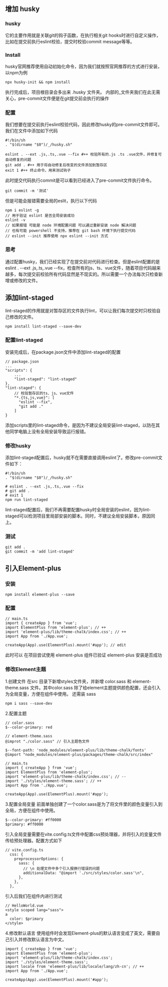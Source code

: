 

## 增加 **husky**

### **husky** 

它的主要作用就是关联git的钩子函数，在执行相关git hooks时进行自定义操作，比如在提交前执行eslint校验，提交时校验commit message等等。

### **Install**

husky官网推荐使用自动初始化命令，因为我们就按照官网推荐的方式进行安装，以npm为例
```
npx husky-init && npm install
```  
执行完成后，项目根目录会多出来 .husky 文件夹。
内部的_文件夹我们在此无需关心，pre-commit文件便是在git提交前会执行的操作  

### **配置**

我们想要在提交前执行eslint校验代码，因此修改husky的pre-commit文件即可。我们在文件中添加如下代码
```
#!/bin/sh
. "$(dirname "$0")/_/husky.sh"

eslint . --ext .js,.ts,.vue --fix #++ 校验所有的.js .ts .vue文件，并修复可自动修复的问题
git add . #++ 用于将自动修复后改变的文件添加到暂存区
exit 1 #++ 终止命令，用来测试钩子
```   
此时提交代码执行commit是可以看到已经进入了pre-commit文件执行命令。
```
git commit -m '测试'
```  
但是可能会报错需要全局的eslit，执行以下代码
```
npm i eslint -g
// 用于验证 eslint 是否全局安装成功
eslint -v 
// 如果报错 可能是 node 环境配置问题 可以通过重新安装 node 解决问题
// 也有可能 powershell 不支持，推荐在 git bash 环境下执行提交代码
// eslint --init 推荐使用 npx eslint --init 方式
```  

### **思考**

通过配置husky，我们已经实现了在提交前对代码进行检查。但是eslint配置的是 eslint . --ext .js,.ts,.vue --fix，检查所有的js、ts、vue文件，随着项目代码越来越多，每次提交前校验所有代码显然是不现实的。所以需要一个办法每次只检查新增或修改的文件。

## **添加lint-staged**
lint-staged的作用就是对暂存区的文件执行lint，可以让我们每次提交时只校验自己修改的文件。
```
npm install lint-staged --save-dev
```
### **配置lint-staged**
安装完成后，在package.json文件中添加lint-staged的配置
```
// package.json
...
"scripts": {
    ...
    "lint-staged": "lint-staged"
},
"lint-staged": {
    // 校验暂存区的ts、js、vue文件
    "*.{ts,js,vue}": [
      "eslint --fix",
      "git add ."
    ]
}
```
添加scripts里的lint-staged命令，是因为不建议全局安装lint-staged，以防在其他同学电脑上没有全局安装导致运行报错。

### **修改husky**
添加lint-staged配置后，husky就不在需要直接调用eslint了。修改pre-commit文件如下：
```
#!/bin/sh
. "$(dirname "$0")/_/husky.sh"

# eslint . --ext .js,.ts,.vue --fix
# git add .
# exit 1
npm run lint-staged
```  
lint-staged配置后，我们不再需要配置husky时全局安装的eslint，因为lint-staged可以检测项目里局部安装的脚本。同时，不建议全局安装脚本，原因同上。

### **测试**
```
git add .
git commit -m 'add lint-staged'
```  

## **引入Element-plus**  

### **安装**
```
npm install element-plus --save
```

### **配置**
```
// main.ts
import { createApp } from 'vue';
import ElementPlus from 'element-plus'; // ++
import 'element-plus/lib/theme-chalk/index.css'; // ++
import App from './App.vue';

createApp(App).use(ElementPlus).mount('#app'); // edit
```  
此时可以 在项目尝试使用 element-plus 组件已验证 element-plus 安装是否成功

### **修改Element主题**
1.创建文件
在src 目录下新增styles文件夹，并新增 color.sass 和 element-theme.sass 文件。其中color.sass 除了给element主题提供颜色配置，还会引入为全局变量，方便在组件中使用。
还需装 sass
```
npm i sass --save-dev
```  
2.配置主题
```
// color.sass
$--color-primary: red
```  

```
// element-theme.sass
@improt "./color.sass" // 引入主题色文件

$--font-path: 'node_modules/element-plus/lib/theme-chalk/fonts'
@import "node_modules/element-plus/packages/theme-chalk/src/index"
```  

```
// main.ts
import { createApp } from 'vue';
import ElementPlus from 'element-plus';
import 'element-plus/lib/theme-chalk/index.css'; // --
import './styles/element-theme.sass'; // ++
import App from './App.vue';

createApp(App).use(ElementPlus).mount('#app');
```
3.配置全局变量
前面单独创建了一个color.sass是为了将文件里的颜色变量引入到全局，方便在组件中使用。
```
$--color-primary: #ff0000
$primary: #ff0000
```   
引入全局变量需要在vite.config.ts文件中配置css预处理器，并将引入的变量文件传给预处理器。配置方式如下
```
// vite.config.ts
  css: {
    preprocessorOptions: {
      sass: {
        // \n 处理文件中多个引入报换行错误的问题
        additionalData: "@import './src/styles/color.sass'\n",
      },
    },
  },
```  
引入后我们在组件内进行测试
```
// HelloWorld.vue
<style scoped lang="sass">
a
  color: $primary
</style>

```
4.修改默认语言
使用组件时会发现Element-plus的默认语言变成了英文，需要自己引入并修改默认语言为中文。
```
import { createApp } from 'vue';
import ElementPlus from 'element-plus'; 
import 'element-plus/lib/theme-chalk/index.css'; 
import './styles/element-theme.sass'; 
import locale from 'element-plus/lib/locale/lang/zh-cn'; // ++ 
import App from './App.vue';

createApp(App).use(ElementPlus).mount('#app'); 
```

